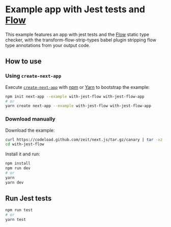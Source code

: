 # Example app with Jest tests and [Flow](https://flowtype.org/)

This example features an app with jest tests and the [Flow](https://flowtype.org/) static type checker, with the transform-flow-strip-types babel plugin stripping flow type annotations from your output code.

## How to use

### Using `create-next-app`

Execute [`create-next-app`](https://github.com/zeit/next.js/tree/canary/packages/create-next-app) with [npm](https://docs.npmjs.com/cli/init) or [Yarn](https://yarnpkg.com/lang/en/docs/cli/create/) to bootstrap the example:

```bash
npm init next-app --example with-jest-flow with-jest-flow-app
# or
yarn create next-app --example with-jest-flow with-jest-flow-app
```

### Download manually

Download the example:

```bash
curl https://codeload.github.com/zeit/next.js/tar.gz/canary | tar -xz --strip=2 next.js-canary/examples/with-jest-flow
cd with-jest-flow
```

Install it and run:

```bash
npm install
npm run dev
# or
yarn
yarn dev
```

## Run Jest tests

```bash
npm run test
# or
yarn test
```
